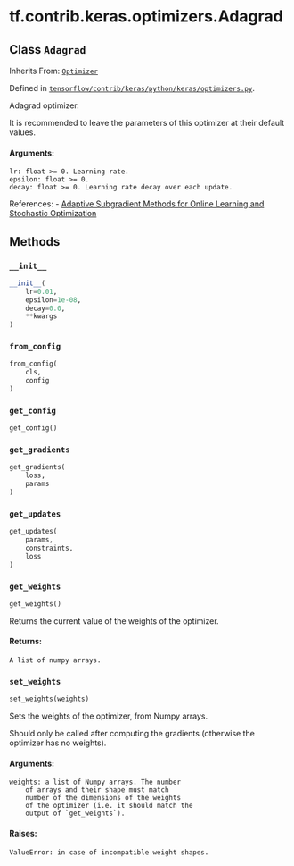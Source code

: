 <div itemscope itemtype="http://developers.google.com/ReferenceObject">
<meta itemprop="name" content="tf.contrib.keras.optimizers.Adagrad" />
<meta itemprop="property" content="__init__"/>
<meta itemprop="property" content="from_config"/>
<meta itemprop="property" content="get_config"/>
<meta itemprop="property" content="get_gradients"/>
<meta itemprop="property" content="get_updates"/>
<meta itemprop="property" content="get_weights"/>
<meta itemprop="property" content="set_weights"/>
</div>

# tf.contrib.keras.optimizers.Adagrad

## Class `Adagrad`

Inherits From: [`Optimizer`](../../../../tf/contrib/keras/optimizers/Optimizer.md)



Defined in [`tensorflow/contrib/keras/python/keras/optimizers.py`](https://www.tensorflow.org/code/tensorflow/contrib/keras/python/keras/optimizers.py).

Adagrad optimizer.

It is recommended to leave the parameters of this optimizer
at their default values.

#### Arguments:

    lr: float >= 0. Learning rate.
    epsilon: float >= 0.
    decay: float >= 0. Learning rate decay over each update.

References:
    - [Adaptive Subgradient Methods for Online Learning and Stochastic
      Optimization](http://www.jmlr.org/papers/volume12/duchi11a/duchi11a.pdf)

## Methods

<h3 id="__init__"><code>__init__</code></h3>

``` python
__init__(
    lr=0.01,
    epsilon=1e-08,
    decay=0.0,
    **kwargs
)
```



<h3 id="from_config"><code>from_config</code></h3>

``` python
from_config(
    cls,
    config
)
```



<h3 id="get_config"><code>get_config</code></h3>

``` python
get_config()
```



<h3 id="get_gradients"><code>get_gradients</code></h3>

``` python
get_gradients(
    loss,
    params
)
```



<h3 id="get_updates"><code>get_updates</code></h3>

``` python
get_updates(
    params,
    constraints,
    loss
)
```



<h3 id="get_weights"><code>get_weights</code></h3>

``` python
get_weights()
```

Returns the current value of the weights of the optimizer.

#### Returns:

    A list of numpy arrays.

<h3 id="set_weights"><code>set_weights</code></h3>

``` python
set_weights(weights)
```

Sets the weights of the optimizer, from Numpy arrays.

Should only be called after computing the gradients
(otherwise the optimizer has no weights).

#### Arguments:

    weights: a list of Numpy arrays. The number
        of arrays and their shape must match
        number of the dimensions of the weights
        of the optimizer (i.e. it should match the
        output of `get_weights`).


#### Raises:

    ValueError: in case of incompatible weight shapes.



